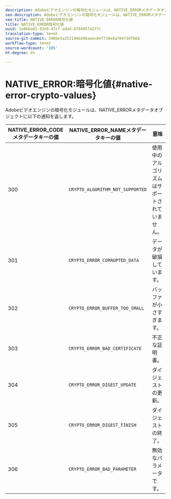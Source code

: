 ```yaml
---
description: Adobeビデオエンジンの暗号化モジュールは、NATIVE_ERRORメタデータオブジェクトに以下の通知を返します。
seo-description: Adobeビデオエンジンの暗号化モジュールは、NATIVE_ERRORメタデータオブジェクトに以下の通知を返します。
seo-title: NATIVE_ERROR暗号化値
title: NATIVE_ERROR暗号化値
uuid: 5e86ba61-93e9-47cf-adad-8794957a1f7c
translation-type: tm+mt
source-git-commit: 5908e5a3521966496aeec0ef730e4a704fddfb68
workflow-type: tm+mt
source-wordcount: '105'
ht-degree: 6%

---
```



# NATIVE_ERROR:暗号化値{#native-error-crypto-values}

Adobeビデオエンジンの暗号化モジュールは、NATIVE_ERRORメタデータオブジェクトに以下の通知を返します。

| NATIVE_ERROR_CODEメタデータキーの値 | NATIVE_ERROR_NAMEメタデータキーの値 | 意味 |
|---|---|---|
| 300 | `CRYPTO_ALGORITHM_NOT_SUPPORTED` | 使用中のアルゴリズムはサポートされていません。 |
| 301 | `CRYPTO_ERROR_CORRUPTED_DATA` | データが破損しています。 |
| 302 | `CRYPTO_ERROR_BUFFER_TOO_SMALL` | バッファが小さすぎます。 |
| 303 | `CRYPTO_ERROR_BAD_CERTIFICATE` | 不正な証明書。 |
| 304 | `CRYPTO_ERROR_DIGEST_UPDATE` | ダイジェストの更新。 |
| 305 | `CRYPTO_ERROR_DIGEST_FINISH` | ダイジェストの終了。 |
| 306 | `CRYPTO_ERROR_BAD_PARAMETER` | 無効なパラメータです。 |

